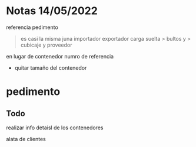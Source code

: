 # Notas 14/05/2022

referencia 
pedimento 
> es casi la misma juna
importador
exportador
carga suelta > bultos y  > cubicaje y proveedor

en lugar de contenedor numro de referencia 

- quitar tamaño del contenedor


# pedimento 



## Todo

realizar info detaisl de los contenedores

alata de clientes 